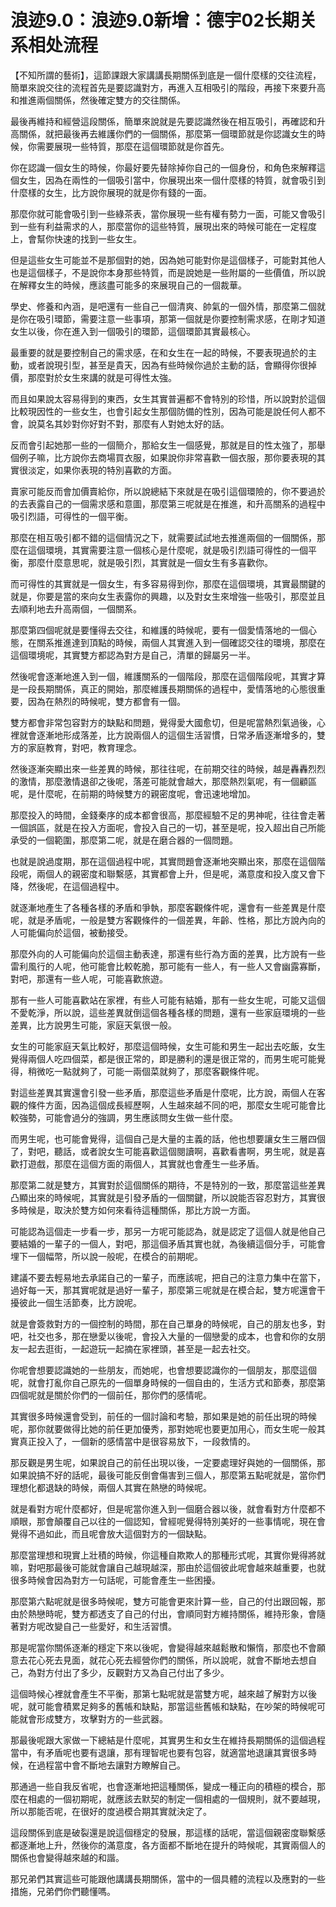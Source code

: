 # 浪迹9.0：浪迹9.0新增：德宇02长期关系相处流程

【不知所謂的藝術】，這節課跟大家講講長期關係到底是一個什麼樣的交往流程，簡單來說交往的流程首先是要認識對方，再進入互相吸引的階段，再接下來要升高和推進兩個關係，然後確定雙方的交往關係。

最後再維持和經營這段關係，簡單來說就是先要認識然後在相互吸引，再確認和升高關係，就把最後再去維護你們的一個關係，那麼第一個環節就是你認識女生的時候，你需要展現一些特質，那麼在這個環節就是你首先。

你在認識一個女生的時候，你最好要先替除掉你自己的一個身份，和角色來解釋這個女生，因為在兩性的一個吸引當中，你展現出來一個什麼樣的特質，就會吸引到什麼樣的女生，比方說你展現的就是你有錢的一面。

那麼你就可能會吸引到一些綠茶表，當你展現一些有權有勢力一面，可能又會吸引到一些有利益需求的人，那麼當你的這些特質，展現出來的時候可能在一定程度上，會幫你快速的找到一些女生。

但是這些女生可能並不是那個對的她，因為她可能對你是這個樣子，可能對其他人也是這個樣子，不是說你本身那些特質，而是說她是一些附屬的一些價值，所以說在解釋女生的時候，應該盡可能多的來展現自己的一個裁華。

學史、修養和內涵，是吧還有一些自己一個清爽、帥氣的一個外情，那麼第二個就是你在吸引環節，需要注意一些事項，那第一個就是你要控制需求感，在剛才知道女生以後，你在進入到一個吸引的環節，這個環節其實最核心。

最重要的就是要控制自己的需求感，在和女生在一起的時候，不要表現過於的主動，或者說現引型，甚至是貴天，因為有些時候你過於主動的話，會顯得你很掉價，那麼對於女生來講的就是可得性太強。

而且如果說太容易得到的東西，女生其實普遍都不會特別的珍惜，所以說對於這個比較現因性的一些女生，也會引起女生那個防備的性別，因為可能是說任何人都不會，說莫名其妙對你好對不對，那麼有人對她太好的話。

反而會引起她那一些的一個簡介，那給女生一個感覺，那就是目的性太強了，那舉個例子嘛，比方說你去商場買衣服，如果說你非常喜歡一個衣服，那你要表現的其實很淡定，如果你表現的特別喜歡的方面。

賣家可能反而會加價賣給你，所以說總結下來就是在吸引這個環險的，你不要過於的去表露自己的一個需求感和意圖，那麼第三呢就是在推進，和升高關系的過程中吸引烈語，可得性的一個平衡。

那麼在相互吸引都不錯的這個情況之下，就需要試試地去推進兩個的一個關係，那麼在這個環境，其實需要注意一個核心是什麼呢，就是吸引烈語可得性的一個平衡，那麼什麼意思呢，就是吸引烈，其實就是一個女生有多喜歡你。

而可得性的其實就是一個女生，有多容易得到你，那麼在這個環境，其實最關鍵的就是，你要是當的來向女生表露你的興趣，以及對女生來增強一些吸引，那麼並且去順利地去升高兩個，一個關系。

那麼第四個呢就是要懂得去交往，和維護的時候呢，要有一個愛情落地的一個心態，在關系推進達到頂點的時候，兩個人其實進入到一個確認交往的環境，那麼在這個環境呢，其實雙方都認為對方是自己，清單的歸屬另一半。

然後呢會逐漸地進入到一個，維護關系的一個階段，那麼在這個階段呢，其實才算是一段長期關係，真正的開始，那麼維護長期關係的過程中，愛情落地的心態很重要，因為在熱烈的時候呢，雙方都會有一個。

雙方都會非常包容對方的缺點和問題，覺得愛大國愈切，但是呢當熱烈氣過後，心裡就會逐漸地形成落差，比方說兩個人的這個生活習慣，日常矛盾逐漸增多的，雙方的家庭教育，對吧，教育理念。

然後逐漸突顯出來一些差異的時候，那往往呢，在前期交往的時候，越是轟轟烈烈的激情，那麼激情退卻之後呢，落差可能就會越大，那麼熱烈氣呢，有一個顧區呢，是什麼呢，在前期的時候雙方的親密度呢，會迅速地增加。

那麼投入的時間，金錢秦序的成本都會很高，那麼經驗不足的男神呢，往往會走著一個誤區，就是在投入方面呢，會投入自己的一切，甚至是呢，投入超出自己所能承受的一個範圍，那麼第二呢，就是在磨合器的一個問題。

也就是說過度期，那在這個過程中呢，其實問題會逐漸地突顯出來，那麼在這個階段呢，兩個人的親密度和聯繫感，其實都會上升，但是呢，滿意度和投入度又會下降，然後呢，在這個過程中。

就逐漸地產生了各種各樣的矛盾和爭執，那麼客觀條件呢，還會有一些差異是什麼呢，就是矛盾呢，一般是雙方客觀條件的一個差異，年齡、性格，那比方說內向的人可能偏向於這個，被動接受。

那麼外向的人可能偏向於這個主動表達，那還有些行為方面的差異，比方說有一些雷利風行的人呢，他可能會比較乾脆，那可能有一些人，有一些人又會幽露寡斷，對吧，那還有一些人呢，可能喜歡旅遊。

那有一些人可能喜歡站在家裡，有些人可能有結婚，那有一些女生呢，可能又這個不愛乾淨，所以說，這些差異就倒這個各種各樣的問題，還有一些家庭環境的一些差異，比方說男生可能，家庭天氣很一般。

女生的可能家庭天氣比較好，那麼這個時候，女生可能和男生一起出去吃飯，女生覺得兩個人吃四個菜，都是很正常的，即是勝利的還是很正常的，而男生呢可能覺得，稍微吃一點就夠了，可能一兩個菜就夠了，那麼客觀條件呢。

對這些差異其實還會引發一些矛盾，那麼這些矛盾是什麼呢，比方說，兩個人在客觀的條件方面，因為這個成長經歷啊，人生越來越不同的吧，那麼女生呢可能會比較強勢，可能會過分的強調，男生應該問女生做一些什麼。

而男生呢，也可能會覺得，這個自己是大量的主義的話，他也想要讓女生三層四個了，對吧，聽話，或者說女生可能喜歡這個閱讀啊，喜歡看書啊，男生呢，就是喜歡打遊戲，那麼在這個方面的兩個人，其實就也會產生一些矛盾。

那麼第二就是雙方，其實對於這個關係的期待，不是特別的一致，那麼當這些差異凸顯出來的時候呢，其實就是引發矛盾的一個關鍵，所以說能否容忍對方，其實很多時候是，取決於雙方如何來看待這種關係，那比方說一方面。

可能認為這個走一步看一步，那另一方呢可能認為，就是認定了這個人就是他自己要結婚的一輩子的一個人，對吧，那這個矛盾其實也就，為後續這個分手，可能會埋下一個幅幣，所以說一般呢，在模合的前期呢。

建議不要去輕易地去承諾自己的一輩子，而應該呢，把自己的注意力集中在當下，過好每一天，那其實呢就是過好一輩子，那麼第三呢就是在模合起，雙方呢還會干擾彼此一個生活節奏，比方說呢。

就是會簽救對方的一個控制的時間，那在自己單身的時候呢，自己的朋友也多，對吧，社交也多，那在戀愛以後呢，會投入大量的一個戀愛的成本，也會和你的女朋友一起去逛街，一起遊玩一起摘在家裡頭，甚至是一起去社交。

你呢會想要認識她的一些朋友，而她呢，也會想要認識你的一個朋友，那麼這個呢，就會打亂你自己原先的一個單身時候的一個自由的，生活方式和節奏，那麼第四個呢就是關於你們的一個前任，那你們的感情呢。

其實很多時候還會受到，前任的一個討論和考驗，那如果是她的前任出現的時候呢，那你就要做得比她的前任更加優秀，那對她呢也要更加用心，而女生呢一般其實真正投入了，一個新的感情當中是很容易放下，一段救情的。

那反觀是男生呢，如果說自己的前任出現以後，一定要處理好與她的一個關係，那如果說搞不好的話呢，最後可能反倒會傷害到三個人，那麼第五點呢就是，當你們理想化都退缺的時候，兩個人其實在熱戀的時候呢。

就是看對方呢什麼都好，但是呢當你進入到一個磨合器以後，就會看對方什麼都不順眼，那會顛覆自己以往的一個認知，曾經呢覺得特別美好的一些事情呢，現在會覺得不過如此，而且呢會放大這個對方的一個缺點。

那麼當理想和現實上壯積的時候，你這種自欺欺人的那種形式呢，其實你覺得將就嘛，對吧那最後可能就會讓自己越現越深，那由於這個彼此呢會越來越重要，也就很多時候會因為對方一句話呢，可能會產生一些困擾。

那麼第六點呢就是很多時候呢，雙方可能會更來計算一些，自己的付出跟回報，那由於熱戀時呢，雙方都透支了自己的付出，會順同對方維持關係，維持形象，會隨著對方呢改變自己一些愛好，和生活習慣。

那是呢當你關係逐漸的穩定下來以後呢，會變得越來越鬆散和懶惰，那麼也不會願意去花心死去見面，就花心死去經營你們的關係，所以說呢，就會不斷地去想自己，為對方付出了多少，反觀對方又為自己付出了多少。

這個時候心裡就會產生不平衡，那第七點呢就是當雙方呢，越來越了解對方以後呢，就可能會積累足夠多的舊帳和缺點，那當這些舊帳和缺點，在吵架的時候呢可能就會形成雙方，攻擊對方的一些武器。

那最後呢跟大家做一下總結是什麼呢，其實男生和女生在維持長期關係的這個過程當中，有矛盾呢也要有退讓，那有理智呢也要有包容，就適當地退讓其實很多時候，在過程當中會不斷地去讓對方瞭解自己。

那通過一些自我反省呢，也會逐漸地把這種關係，變成一種正向的積極的模合，那麼在相處的一個初期呢，就應該去默契的制定一個相處的一個規則，就不要越現，所以那能否呢，在很好的度過模合期其實就決定了。

這段關係到底是破裂還是說這個穩定的發展，那這樣的話呢，當這個親密度聯繫感都逐漸地上升，然後你的滿意度，各方面都不斷地在提升的時候呢，其實兩個人的關係也會變得越來越的和諧。

那兄弟們其實這些可能跟他講講長期關係，當中的一個具體的流程以及應對的一些措施，兄弟們你們聽懂嗎。